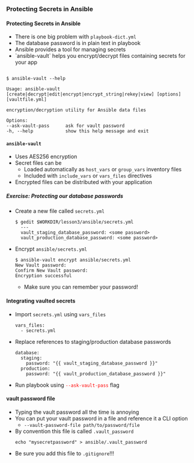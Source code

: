 ### Protecting Secrets in Ansible


#### Protecting Secrets in Ansible

* There is one big problem with <!-- .element: class="fragment" data-fragment-index="0" -->`playbook-dict.yml`
* The database password is in plain text in playbook <!-- .element: class="fragment" data-fragment-index="1" -->
* Ansible provides a tool for managing secrets <!-- .element: class="fragment" data-fragment-index="2" -->
* <!-- .element: class="fragment" data-fragment-index="3" -->`ansible-vault` helps you encrypt/decrypt files containing secrets for your app

<pre class="fragment" data-fragment-index="4"><code data-trim>
$ ansible-vault --help

Usage: ansible-vault [create|decrypt|edit|encrypt|encrypt_string|rekey|view] [options] [vaultfile.yml]

encryption/decryption utility for Ansible data files

Options:
--ask-vault-pass      ask for vault password
-h, --help            show this help message and exit
</code></pre>



#### `ansible-vault`

* Uses AES256 encryption
* Secret files can be
   * Loaded automatically as `host_vars` or `group_vars` inventory files
   * Included with `include_vars` or `vars_files` directives
* Encrypted files can be distributed with your application



##### Exercise: Protecting our database passwords
* Create a new file called `secrets.yml`
   ```
   $ gedit $WORKDIR/lesson3/ansible/secrets.yml
     ---
     vault_staging_database_password: <some password>
     vault_production_database_password: <some password>
   ```
* Encrypt `ansible/secrets.yml`
   ```
   $ ansible-vault encrypt ansible/secrets.yml
   New Vault password: 
   Confirm New Vault password: 
   Encryption successful

   ```
   * Make sure you can remember your password!



#### Integrating vaulted secrets
* Import `secrets.yml` using `vars_files`
   ```
   vars_files:
     - secrets.yml
   ```
* Replace references to staging/production database passwords
   ```
   database:
     staging:
       password: "{{ vault_staging_database_password }}"
     production:
       password: "{{ vault_production_database_password }}"
   ```
* Run playbook using <code style="color:red;">--ask-vault-pass</code> flag



#### vault password file
* Typing the vault password all the time is annoying <!-- .element: class="fragment" data-fragment-index="0" -->
* You can put your vault password in a file and reference it a CLI option <!-- .element: class="fragment" data-fragment-index="1" -->
   * `--vault-password-file path/to/password/file`
* By convention this file is called <!-- .element: class="fragment" data-fragment-index="2" -->`.vault_password`
   ```
   echo "mysecretpassword" > ansible/.vault_password
   ```
* Be sure you add this file to <!-- .element: class="fragment" data-fragment-index="3" -->`.gitignore`!!!
